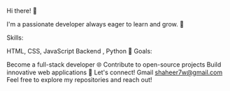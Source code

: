Hi there! 👋

I'm a passionate developer always eager to learn and grow. 🌱

Skills:

HTML, CSS, JavaScript
Backend , Python 🐍
Goals:

Become a full-stack developer 🌐
Contribute to open-source projects
Build innovative web applications 🚀
Let's connect!
Gmail shaheer7w@gmail.com
Feel free to explore my repositories and reach out!
